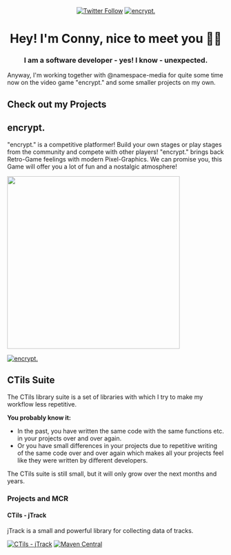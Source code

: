 <div align="center"><a href="https://twitter.com/ConnysCode"><img alt="Twitter Follow" src="https://img.shields.io/twitter/follow/ConnysCode?color=%231DA1F2&logo=twitter&style=for-the-badge"></a> <a href="https://encrypt.namespace.media/"><img alt="encrypt." src="https://img.shields.io/website?color=%232a475e&label=%22encrypt.%22%20on%20Steam&logo=steam&style=for-the-badge&up_message=%3E%20here%20%3C&url=https%3A%2F%2Fencrypt.namespace.media%2F"></a></div>
<h1 align="center">Hey! I'm Conny, nice to meet you 👋🏼</h1>
<h3 align="center">I am a software developer - yes! I know - <b>unexpected</b>.</h3>
<div>Anyway, I'm working together with @namespace-media for quite some time now on the video game "encrypt." and some smaller projects on my own.</div>

## Check out my Projects
## encrypt.
"encrypt." is a competitive platformer! Build your own stages or play stages from the community and compete with other players! "encrypt." brings back Retro-Game feelings with modern Pixel-Graphics. We can promise you, this Game will offer you a lot of fun and a nostalgic atmosphere!

<img src="https://namespace.media/img/images/2020/12/05/iamspeed.png" width="400">

<a href="https://encrypt.namespace.media/"><img alt="encrypt." src="https://img.shields.io/website?color=%232a475e&label=check%20it%20out&logo=steam&style=for-the-badge&up_message=encrypt%20on%20steam&url=https%3A%2F%2Fencrypt.namespace.media%2F"></a>

## CTils Suite
The CTils library suite is a set of libraries with which I try to make my workflow less repetitive.

<b>You probably know it:</b>
- In the past, you have written the same code with the same functions etc. in your projects over and over again.
- Or you have small differences in your projects due to repetitive writing of the same code over and over again which makes all your projects feel like they were written by different developers.

The CTils suite is still small, but it will only grow over the next months and years.
### Projects and MCR
#### CTils - jTrack
jTrack is a small and powerful library for collecting data of tracks.

<a href="https://github.com/ConnysCode/jTrack"><img alt="CTils - jTrack" src="https://img.shields.io/github/repo-size/connyscode/jtrack?label=CTils%20-%20jTrack&logo=github&style=for-the-badge"></a> <a href="https://search.maven.org/search?q=g:com.github.connyscode.ctils"><img alt="Maven Central" src="https://img.shields.io/maven-central/v/com.github.connyscode.ctils/jtrack?style=for-the-badge"></a>
